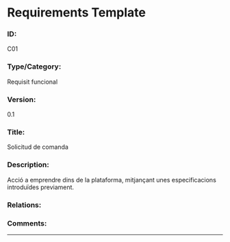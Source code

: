 # Requirements Template
### ID: 
C01
### Type/Category: 
Requisit funcional
### Version: 
0.1
### Title: 
Solicitud de comanda
### Description: 
Acció a emprendre dins de la plataforma, mitjançant unes especificacions introduïdes previament.
### Relations: 
### Comments: 
---